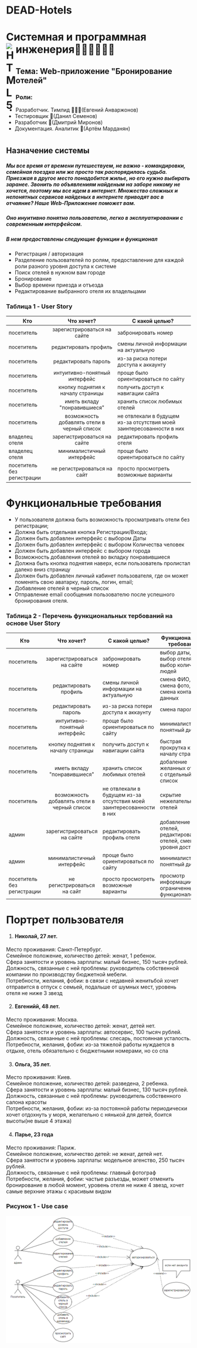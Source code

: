 # DEAD-Hotels
#   Системная и программная инженерия💚💚💚💚💚💚<img align="left" alt="HTML5" width="26" src="https://github.com/blackcater/blackcater/raw/main/images/Hi.gif" />
## Тема: Web-приложение "Бронирование отелей"
### Роли:
- Разработчик. Тимлид 👨🏽‍💻(Евгений Анваржонов)
- Тестировщик 👻(Данил Семенов)
- Разработчик 👾(Дмитрий Миронов)
- Документация. Аналитик 🤖(Артём Марданян)
#
## Назначение системы
##### Мы все время от времени путешествуем, не важно - командировки, семейная поездка или же просто так распорядилась судьба. Приезжая в другое место понадобится жилье, но его нужно выбирать заранее. Звонить по объявлениям найденым на заборе никому не хочется, поэтому мы все идем в интернет. Множество сложных и непонятных сервисов найденых в интернете приводят вас в отчаяние? Наше Web-Приложение поможет вам. 
##### Оно инуитивно понятно пользователю, легко в эксплуатировании с современным интерфейсом.
##### В нем предоставлены следующие функции и функционал
  - Регистрация / авторизация
  - Разделение пользователей по ролям, предоставление для каждой роли разного уровня доступа к системе
  - Поиск отелей в нужном вам городе
  - Бронирование
  - Выбор времени приезда и отъезда
  - Редактирование выбранного отеля их владельцами

### Таблица 1 - User Story
| Кто           | Что хочет?         | С какой целью?|
| ------------- |:------------------:| --------------|
| посетитель    | зарегистрироваться на сайте | забронировать номер |
| посетитель    | редактировать профиль | смены личной информации на актуальную |
| посетитель    | редактировать пароль | из-за риска потери доступа к аккаунту |
| посетитель    | интуитивно-понятный интерфейс | проще было ориентироваться по сайту |
| посетитель    | кнопку поднятия к началу страницы | получить доступ к навигации сайта |
| посетитель    | иметь вкладу "понравившиеся" | хранить список любимых отелей |
| посетитель    | возможность добавлять отели в черный список | не отвлекали в будущем из-за отсутствия моей заинтересованности в них |
| владелец отеля  | зарегистрироваться на сайте | редактировать профиль отеля |
| владелец отеля  | минималистичный интерфейс | проще было ориентироваться по сайту |
| посетитель без регистрации| не регистрироваться на сайт | просто просмотреть возможные варианты |

# Функциональные требования 
 - У пользователя должна быть возможность просматривать отели без регистрации;
 - Должна быть отдельная кнопка Регистрации/Входа;
 - Должен быть добавлен интерфейс с выбором Даты
 - Должен быть добавлен интерфейс с выбором Количества человек
 - Должен быть добавлен интерфейс с выбором города
 - Возможность добавления отелей во вкладку понравившиеся
 - Должна быть кнопка поднятия наверх, если пользователь пролистал далеко вниз страницу
 - Должен быть добавлен личный кабинет пользователя, где он может поменять свою аватарку, пароль, логин, email;
 - Добавление отелей в черный список
 - Отправление email сообщения пользователю после успешного бронирования отеля.

### Таблица 2 - Перечень функциональных тербований на основе User Story
| Кто           | Что хочет?         | С какой целью?|Функциональное требование|
| ------------- |:------------------:| --------------|-------------------------|
| посетитель    | зарегистрироваться на сайте | забронировать номер |выбор даты, выбор отеля, выбор количества людей|
| посетитель    | редактировать профиль | смены личной информации на актуальную |смена ФИО, смена фото, смена контактных данных|
| посетитель    | редактировать пароль | из-за риска потери доступа к аккаунту |смена пароля|
| посетитель    | интуитивно-понятный интерфейс | проще было ориентироваться по сайту |минималистичный понятный дизайн|
| посетитель    | кнопку поднятия к началу страницы | получить доступ к навигации сайта |быстрая прокрутка к началу страницы|
| посетитель    | иметь вкладу "понравившиеся" | хранить список любимых отелей |добаление желанных отелей с отдельный список|
| посетитель    | возможность добавлять отели в черный список | не отвлекали в будущем из-за отсутствия моей заинтересованности в них |скрытие нежелательных отелей|
| админ  | зарегистрироваться на сайте | редактировать профиль отеля |добавление отелей, редактирование отелей, смена уровня доступа|
| админ  | минималистичный интерфейс | проще было ориентироваться по сайту |минималистичный понятный дизайн|
| посетитель без регистрации| не регистрироваться на сайт | просто просмотреть возможные варианты |просмотр информации с ограниченным функционалом|

# Портрет пользователя
1) #### Николай, 27 лет.  
Место проживания: Санкт-Петербург.  
Семейное положение, количество детей: женат, 1 ребенок.  
Сфера занятости и уровень зарплаты: малый бизнес, 150 тысяч рублей.  
Должность, связанные с ней проблемы: руководитель собственной компании по производству бюджетной мебели.  
Потребности, желания, фобии: в связи с недавней женитьбой хочет отправится в отпуск с семьей, подальше от шумных мест, уровень отеля не ниже 3 звезд  

2) #### Евгенийй, 48 лет.  
Место проживания: Москва.  
Семейное положение, количество детей: женат, детей нет.  
Сфера занятости и уровень зарплаты: автосервис, 100 тысяч рублей.  
Должность, связанные с ней проблемы: слесарь, постоянная усталость.  
Потребности, желания, фобии: из-за тяжелой работы нуждается в отдыхе, отель обязательно с бюджетными номерами, но со спа  

3) #### Ольга, 35 лет.  
Место проживания: Киев.  
Семейное положение, количество детей: разведена, 2 ребенка.  
Сфера занятости и уровень зарплаты: малый бизнес, 130 тысяч рублей.  
Должность, связанные с ней проблемы: руководитель собственного салона красоты  
Потребности, желания, фобии: из-за постоянной работы периодически хочет отдохнуть у моря, желательно с нянькой для детей, боится высоты(не выше 4 этажа)  

4) #### Парье, 23 года  
Место проживания: Париж.  
Семейное положение, количество детей: не женат, детей нет.  
Сфера занятости и уровень зарплаты: модельное агенство, 250 тысяч рублей.  
Должность, связанные с ней проблемы: главный фотограф  
Потребности, желания, фобии: частые разъезды, может отменить бронирование в любой момент, уровень отеля не ниже 4 звезд, хочет самые верхние этажы с красивым видом  

### Рисунок 1 - Use case
![Image alt](https://github.com/DEAD-Hotels/DEAD-Hotels/blob/main/use_case_dead_hotels.png)

